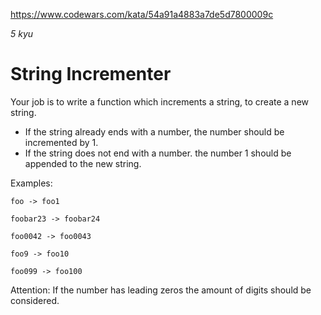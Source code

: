 https://www.codewars.com/kata/54a91a4883a7de5d7800009c

_5 kyu_

# String Incrementer

Your job is to write a function which increments a string, to create a new string.

* If the string already ends with a number, the number should be incremented by 1.
* If the string does not end with a number. the number 1 should be appended to the new string.

Examples:

`foo -> foo1`

`foobar23 -> foobar24`

`foo0042 -> foo0043`

`foo9 -> foo10`

`foo099 -> foo100`

Attention: If the number has leading zeros the amount of digits should be considered.
